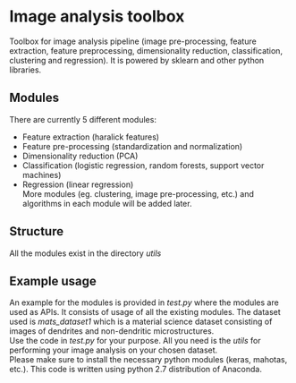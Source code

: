 # Image analysis toolbox
Toolbox for image analysis pipeline (image pre-processing, feature extraction, feature preprocessing, dimensionality reduction, classification, clustering and regression). It is powered by sklearn and other python libraries.

## Modules
There are currently 5 different modules:
* Feature extraction (haralick features)
* Feature pre-processing (standardization and normalization)
* Dimensionality reduction (PCA)
* Classification (logistic regression, random forests, support vector machines)
* Regression (linear regression)  
More modules (eg. clustering, image pre-processing, etc.) and algorithms in each module will be added later.  

## Structure
All the modules exist in the directory *utils*

## Example usage
An example for the modules is provided in *test.py* where the modules are used as APIs.
It consists of usage of all the existing modules. The dataset used is 
*mats_dataset1* which is a material science dataset consisting of images of dendrites and non-dendritic microstructures.  
Use the code in *test.py* for your purpose. All you need is the *utils* for performing your image analysis on your chosen dataset.  
Please make sure to install the necessary python modules (keras, mahotas, etc.). 
This code is written using python 2.7 distribution of Anaconda.



 
